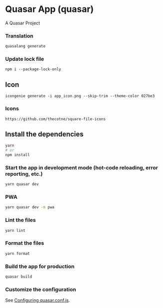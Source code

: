 # Quasar App (quasar)

A Quasar Project


### Translation
```bash
quasalang generate
```

### Update lock file
```
npm i --package-lock-only
```

## Icon
```
icongenie generate -i app_icon.png --skip-trim --theme-color 027be3
```


### Icons

```
https://github.com/thecotne/square-file-icons
```





## Install the dependencies

```bash
yarn
# or
npm install
```

### Start the app in development mode (hot-code reloading, error reporting, etc.)
```bash
yarn quasar dev
```

### PWA
```bash
yarn quasar dev -m pwa
```

### Lint the files

```bash
yarn lint
```

### Format the files

```bash
yarn format
```

### Build the app for production
```bash
quasar build
```

### Customize the configuration
See [Configuring quasar.conf.js](https://quasar.dev/quasar-cli/quasar-conf-js).